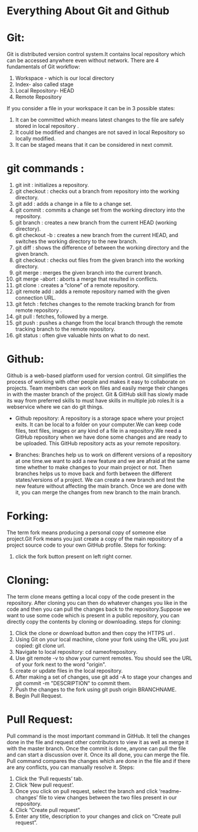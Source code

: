 # Everything About Git and Github

# Git:

Git is distributed version control system.It contains local repository which can be accessed anywhere even without network.
There are 4 fundamentals of Git workflow:
1. Workspace - which is our local directory
2. Index- also called stage
3. Local Repository- HEAD
4. Remote Repository

If you consider a file in your workspace it can be in 3 possible states:
1. It can be committed which means latest changes to the file are safely stored in local repository .
2. It could be modified and changes are not saved in local Repository so locally modified.
3. It can be staged means that it can be considered in next commit.

# git commands :

1. git init     : initializes a repository.
2. git checkout : checks out a branch from repository into the working directory.
3. git add      : adds a change in a file to a change set.
4. git commit   : commits a change set from the working directory into the repository.
5. git branch   : creates a new branch from the current HEAD (working directory).
6. git checkout -b : creates a new branch from the current HEAD, and switches the working directory to the new branch.
7. git diff     : shows the difference of between the working directory and the given branch.
8. git checkout : checks out files from the given branch into the working directory.
9. git merge    : merges the given branch into the current branch.
10. git merge -abort : aborts a merge that resulted in conflicts.
11. git clone   : creates a “clone” of a remote repository.
12. git remote add : adds a remote repository named with the given connection URL.
13. git fetch   : fetches changes to the remote tracking branch for from remote repository .
14. git pull    : fetches, followed by a merge.
15. git push    : pushes a change from the local branch through the remote tracking branch to the remote repository.
16. git status  : often give valuable hints on what to do next.


# Github:

Github is a web-based platform used for version control. Git simplifies the process of working with other people and makes it easy to collaborate on projects.
Team members can work on files and easily merge their changes in with the master branch of the project. Git & GitHub skill has slowly made its way from preferred
skills to must have skills in multiple job roles.It is a webservice where we can do git things.

* Github repository:
A repository is a storage space where your project exits. It can be local to a folder on your computer.We can keep code files, text files, images or any kind of a
file in a repository.We need a GitHub repository when we have done some changes and are ready to be uploaded. This GitHub repository acts as your remote repository.

* Branches:
Branches help us to work on different versions of a repository at one time.we want to add a new feature and we are afraid at the same time whether 
to make changes to your main project or not. Then branches helps us to move back and forth between the different states/versions of a project.
We can create a new branch and test the new feature without affecting the main branch. Once we are done with it, you can merge the changes from new branch to the main branch.

# Forking:

The term fork means producing a personal copy of someone else project.Git Fork means you just create a copy of the main repository of a project source code to your own GitHub profile.
Steps for forking:
1. click the fork button present on left right corner.

# Cloning:

The term clone means getting a local copy of the code present in the repository. After cloning  you can then do whatever changes you like in the code and then you
can pull the changes back to the repository.Suppose we want to use some code which is present in a public repository, you can directly copy the contents by cloning or downloading.
steps for cloning:
1. Click the clone or download button and then copy the HTTPS url .
2. Using Git on your local machine, clone your fork using the URL you just copied: git clone url.
3. Navigate to local repository: cd nameofrepository.
4. Use git remote -v to show your current remotes. You should see the URL of your fork next to the word "origin".
5. create or update files in  the local repository.
6. After making a set of changes, use git add -A to stage your changes and git commit -m "DESCRIPTION" to commit them.
7. Push the changes to the fork using git push origin BRANCHNAME.
8. Begin Pull Request.


# Pull Request:

Pull command is the most important command in GitHub. It tell the changes done in the file and request other contributors to view it as well as merge it with the master branch.
Once the commit is done, anyone can pull the file and can start a discussion over it. Once its all done, you can merge the file. Pull command compares the changes which are done 
in the file and if there are any conflicts, you can manually resolve it.
Steps:
1. Click the ‘Pull requests’ tab.
2. Click ‘New pull request’.
3. Once you click on pull request, select the branch and click ‘readme- changes’ file to view changes between the two files present in our repository.
4. Click “Create pull request”.
5. Enter any title, description to your changes and click on “Create pull request”.




